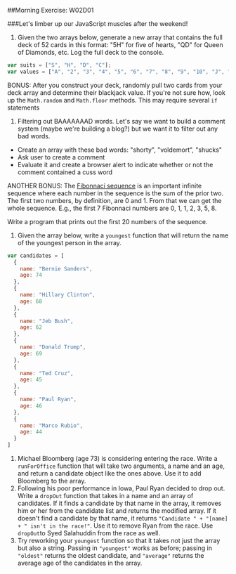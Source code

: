 ##Morning Exercise: W02D01

###Let's limber up our JavaScript muscles after the weekend!

1. Given the two arrays below, generate a new array that contains the full deck of 52 cards in this format: "5H" for five of hearts, "QD" for Queen of Diamonds, etc. Log the full deck to the console.
```js
var suits = ["S", "H", "D", "C"];
var values = ["A", "2", "3", "4", "5", "6", "7", "8", "9", "10", "J", "Q", "K"];
```
BONUS: After you construct your deck, randomly pull two cards from your deck array and determine their blackjack value. If you're not sure how, look up the `Math.random` and `Math.floor` methods.  This may require several `if` statements
1. Filtering out BAAAAAAAD words. Let's say we want to build a comment system (maybe we're building a blog?) but we want it to filter out any bad words.
  * Create an array with these bad words: "shorty", "voldemort", "shucks"
  * Ask user to create a comment
  * Evaluate it and create a browser alert to indicate whether or not the comment contained a cuss word

ANOTHER BONUS: The [Fibonnaci sequence](https://en.wikipedia.org/wiki/Fibonacci_number) is an important infinite sequence where each number in the sequence is the sum of the prior two. The first two numbers, by definition, are 0 and 1. From that we can get the whole sequence. E.g., the first 7 Fibonnaci numbers are 0, 1, 1, 2, 3, 5, 8.

Write a program that prints out the first 20 numbers of the sequence.

1. Given the array below, write a `youngest` function that will return the name of the youngest person in the array.
```js
var candidates = [
  {
    name: "Bernie Sanders",
    age: 74
  },
  {
    name: "Hillary Clinton",
    age: 68
  },
  {
    name: "Jeb Bush",
    age: 62
  },
  {
    name: "Donald Trump",
    age: 69
  },
  {
    name: "Ted Cruz",
    age: 45
  },
  {
    name: "Paul Ryan",
    age: 46
  },
  {
    name: "Marco Rubio",
    age: 44
  }
]
```
1. Michael Bloomberg (age 73) is considering entering the race. Write a `runForOffice` function that will take two arguments, a name and an age, and return a candidate object like the ones above. Use it to add Bloomberg to the array.
1. Following his poor performance in Iowa, Paul Ryan decided to drop out. Write a `dropOut` function that takes in a name and an array of candidates. If it finds a candidate by that name in the array, it removes him or her from the candidate list and returns the modified array. If it doesn't find a candidate by that name, it returns `"Candidate " + "[name] + " isn't in the race!"`. Use it to remove Ryan from the race. Use `dropOut`to Syed Salahuddin from the race as well.
1. Try reworking your `youngest` function so that it takes not just the array but also a string. Passing in `"youngest"` works as before; passing in `"oldest"` returns the oldest candidate, and `"average"` returns the average age of the candidates in the array.
